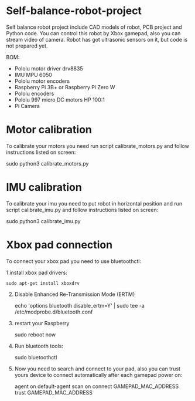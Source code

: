 # Self-balance-robot-project

Self balance robot project include CAD models of robot, PCB project and Python code.
You can control this robot by Xbox gamepad, also you can stream video of camera.
Robot has got ultrasonic sensors on it, but code is not prepared yet.

BOM:
* Pololu motor driver drv8835
* IMU MPU 6050
* Pololu motor encoders
* Raspberry Pi 3B+ or Raspberry Pi Zero W
* Pololu encoders
* Pololu 997 micro DC motors HP 100:1 
* Pi Camera

# Motor calibration

To calibrate your motors you need run script calibrate_motors.py and follow instructions listed on screen:

sudo python3 calibrate_motors.py


# IMU calibration

To calibrate your imu you need to put robot in horizontal position and run script calibrate_imu.py and follow instructions listed on screen:

sudo python3 calibrate_imu.py

# Xbox pad connection

To connect your xbox pad you need to use bluetoothctl:

1.install xbox pad drivers:

	sudo apt-get install xboxdrv
	
2. Disable Enhanced Re-Transmission Mode (ERTM)

	echo 'options bluetooth disable_ertm=Y' | sudo tee -a /etc/modprobe.d/bluetooth.conf
	
3. restart your Raspberry

	sudo reboot now
	
4. Run bluetooth tools:

	sudo bluetoothctl
	
5. Now you need to search and connect to your pad, also you can trust yours device to connect automatically after each gamepad power on:

	agent on
	default-agent
	scan on
	connect GAMEPAD_MAC_ADDRESS
	trust GAMEPAD_MAC_ADDRESS